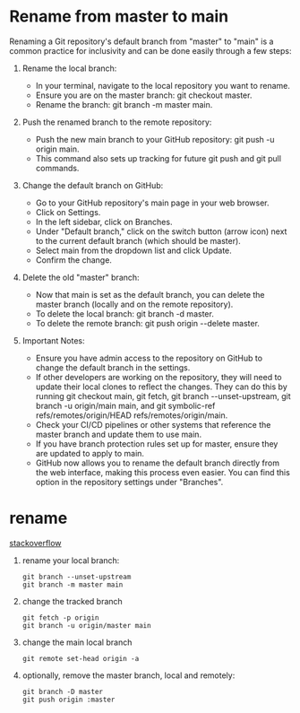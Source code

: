# Rename from master to main

Renaming a Git repository's default branch from "master" to "main" is a common practice for inclusivity and can be done easily through a few steps: 

1. Rename the local branch:
   - In your terminal, navigate to the local repository you want to rename.
   - Ensure you are on the master branch: git checkout master.
   - Rename the branch: git branch -m master main. 

2. Push the renamed branch to the remote repository:
   - Push the new main branch to your GitHub repository: git push -u origin main.
   - This command also sets up tracking for future git push and git pull commands. 

3. Change the default branch on GitHub:
   - Go to your GitHub repository's main page in your web browser.
   - Click on Settings.
   - In the left sidebar, click on Branches.
   - Under "Default branch," click on the switch button (arrow icon) next to the current default branch (which should be master).
   - Select main from the dropdown list and click Update.
   - Confirm the change. 

4. Delete the old "master" branch:
   - Now that main is set as the default branch, you can delete the master branch (locally and on the remote repository).
   - To delete the local branch: git branch -d master.
   - To delete the remote branch: git push origin --delete master. 

5. Important Notes:
   - Ensure you have admin access to the repository on GitHub to change the default branch in the settings.
   - If other developers are working on the repository, they will need to update their local clones to reflect the changes. They can do this by running git checkout main, git fetch, git branch --unset-upstream, git branch -u origin/main main, and git symbolic-ref refs/remotes/origin/HEAD refs/remotes/origin/main.
   - Check your CI/CD pipelines or other systems that reference the master branch and update them to use main.
   - If you have branch protection rules set up for master, ensure they are updated to apply to main.
   - GitHub now allows you to rename the default branch directly from the web interface, making this process even easier. You can find this option in the repository settings under "Branches". 

# rename
[stackoverflow](https://stackoverflow.com/questions/71951105/how-to-change-current-branch-in-git-from-master-to-main)

1. rename your local branch:
    
    ```
    git branch --unset-upstream
    git branch -m master main
    ```
    
2. change the tracked branch
    
    ```
    git fetch -p origin
    git branch -u origin/master main
    ```
    
3. change the main local branch
    
    ```
    git remote set-head origin -a
    ```
    
4. optionally, remove the master branch, local and remotely:
    
    ```
    git branch -D master
    git push origin :master
    ```


